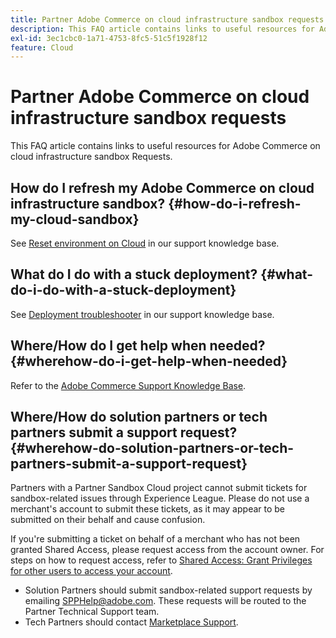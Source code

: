 ```yaml
---
title: Partner Adobe Commerce on cloud infrastructure sandbox requests
description: This FAQ article contains links to useful resources for Adobe Commerce on cloud infrastructure sandbox Requests.
exl-id: 3ec1cbc0-1a71-4753-8fc5-51c5f1928f12
feature: Cloud
---
```

# Partner Adobe Commerce on cloud infrastructure sandbox requests

This FAQ article contains links to useful resources for Adobe Commerce on cloud infrastructure sandbox Requests.

## How do I refresh my Adobe Commerce on cloud infrastructure sandbox? {#how-do-i-refresh-my-cloud-sandbox}

See [Reset environment on Cloud](/help/how-to/general/reset-environment-on-cloud.md) in our support knowledge base.

## What do I do with a stuck deployment? {#what-do-i-do-with-a-stuck-deployment}

See [Deployment troubleshooter](/help/troubleshooting/deployment/magento-deployment-troubleshooter.md) in our support knowledge base.

## Where/How do I get help when needed? {#wherehow-do-i-get-help-when-needed}

Refer to the [Adobe Commerce Support Knowledge Base](https://support.magento.com/hc/en-us).

## Where/How do solution partners or tech partners submit a support request? {#wherehow-do-solution-partners-or-tech-partners-submit-a-support-request}

Partners with a Partner Sandbox Cloud project cannot submit tickets for sandbox-related issues through Experience League. Please do not use a merchant's account to submit these tickets, as it may appear to be submitted on their behalf and cause confusion.

If you're submitting a ticket on behalf of a merchant who has not been granted Shared Access, please request access from the account owner. For steps on how to request access, refer to [Shared Access: Grant Privileges for other users to access your account](https://experienceleague.adobe.com/en/docs/commerce-knowledge-base/kb/help-center-guide/magento-help-center-user-guide#shared-access). 

* Solution Partners should submit sandbox-related support requests by emailing [SPPHelp@adobe.com](mailto:SPPHelp@adobe.com). These requests will be routed to the Partner Technical Support team.
* Tech Partners should contact [Marketplace Support](mailto:commercemarketplacesupport@adobe.com).


